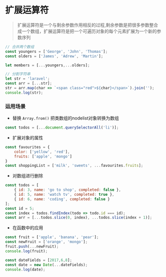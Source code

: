 # 扩展运算符
 > 扩展运算符是一个与剩余参数作用相反的过程,剩余参数是把很多参数整合成一个数组，扩展运算符是把一个可遍历对象的每个元素扩展为一个新的参数序列

 ```js
 // 合并两个数组
const youngers = ['George', 'John', 'Thomas'];
const olders = ['James', 'Adrew', 'Martin'];

let members = [...youngers,...olders];
 ```

```js
// 分割字符串
let str = 'laravel';
const arr = [...str];
str = arr.map(char => `<span class="red">${char}</span>`).join('');
console.log(str);
```

### 运用场景
* 替换 `Array.from()` 把类数组的nodelist对象转换为数组
```js
const todos = [...document.querySelectorAll('li')];
```

* 扩展对象的属性
```js
const favourites = {
    color: ['yellow', 'red'],
    fruits: ['apple', 'mongo']
}
const shoppingList = ['milk', 'sweets', ...favourites.fruits];
```

* 对数组进行删除
```js
const todos = [
    { id: 3, name: 'go to shop', completed: false },
    { id: 5, name: 'watch tv', completed: true },
    { id: 6, name: 'coding', completed: false }
];
const id = 5;
const index = todos.findIndex(todo => todo.id === id);
const arr = [...todos.slice(0, index), ...todos.slice(index + 1)];
```

* 在函数中的应用
```js
const fruit = ['apple', 'banana', 'pear'];
const newFruit = ['orange', 'mongo'];
fruit.push(...newFruit);
console.log(fruit);

const dateFields = [2017,6,8];
const date = new Date(...dateFields);
console.log(date);
```